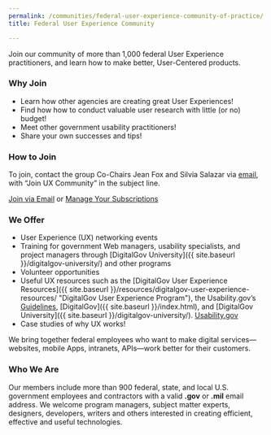 ```yaml
---
permalink: /communities/federal-user-experience-community-of-practice/
title: Federal User Experience Community

---
```


Join our community of more than 1,000 federal User Experience practitioners, and learn how to make better, User-Centered products.

### Why Join

  * Learn how other agencies are creating great User Experiences!
  * Find how how to conduct valuable user research with little (or no) budget!
  * Meet other government usability practitioners!
  * Share your own successes and tips!

### How to Join

To join, contact the group Co-Chairs Jean Fox and Silvia Salazar via <a href="mailto:ux-cop-request@listserv.gsa.gov?subject=Join UX Community" target="_blank">email</a>, with “Join UX Community” in the subject line.

<a class="button" href="mailto:ux-cop-request@listserv.gsa.gov?subject=Join UX Community">Join via Email</a> or <a class="button" href="{{ site.baseurl }}/communities/manage-your-listserv-subscription/">Manage Your Subscriptions</a>

### We Offer

  * User Experience (UX) networking events
  * Training for government Web managers, usability specialists, and project managers through [DigitalGov University]({{ site.baseurl }}/digitalgov-university/) and other programs
  * Volunteer opportunities
  * Useful UX resources such as the [DigitalGov User Experience Resources]({{ site.baseurl }}/resources/digitalgov-user-experience-resources/ "DigitalGov User Experience Program"), the Usability.gov&#8217;s [Guidelines](http://guidelines.usability.gov/), [DigitalGov]({{ site.baseurl }}/index.html), and [DigitalGov University]({{ site.baseurl }}/digitalgov-university/). [Usability.gov](http://www.usability.gov/)
  * Case studies of why UX works!

We bring together federal employees who want to make digital services—websites, mobile Apps, intranets, APIs—work better for their customers.

### Who We Are

Our members include more than 900 federal, state, and local U.S. government employees and contractors with a valid **.gov** or **.mil** email address. We welcome program managers, subject matter experts, designers, developers, writers and others interested in creating efficient, effective and useful technologies.
